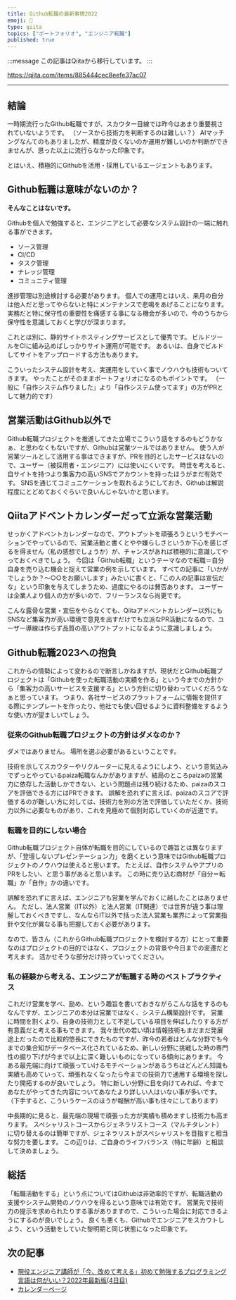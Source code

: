 ```yaml
---
title: Github転職の最新事情2022
emoji: 📝
type: qiita
topics: ["ポートフォリオ", "エンジニア転職"]
published: true
---
```


:::message
この記事はQiitaから移行しています。
:::

https://qiita.com/items/885444cec8eefe37ac07

---

## 結論
一時期流行ったGithub転職ですが、スカウター目線では昨今はあまり重要視されていないようです。
（ソースから技術力を判断するのは難しい？）
AIマッチングなんてのもありましたが、精度が良くないのか運用が難しいのか判断ができませんが、思った以上に流行らなかった印象です。

とはいえ、積極的にGithubを活用・採用しているエージェントもあります。

## Github転職は意味がないのか？
**そんなことはないです。**

Githubを個人で勉強すると、エンジニアとして必要なシステム設計の一端に触れる事ができます。

- ソース管理
- CI/CD
- タスク管理
- ナレッジ管理
- コミュニティ管理

進捗管理は別途検討する必要があります。
個人での運用とはいえ、来月の自分は他人だと思ってやらないと特にメンテナンスで悲鳴をあげることになります。
実務だと特に保守性の重要性を痛感する事になる機会が多いので、今のうちから保守性を意識しておくと学びが深まります。

これとは別に、静的サイトホスティングサービスとして優秀です。
ビルドツールをCIに組み込めばしっかりサイト運用が可能です。
あるいは、自身でビルドしてサイトをアップロードする方法もあります。

こういったシステム設計を考え、実運用をしていく事でノウハウも技術もついてきます。
やったことがそのままポートフォリオになるのもポイントです。
（一般に「自作システム作りました」より「自作システム使ってます」の方がPRとして魅力的です）

## 営業活動はGithub以外で
Github転職プロジェクトを推進してきた立場でこういう話をするのもどうかなぁ、と思わなくもないですが、Githubは営業ツールではありません。
使う人が営業ツールとして活用する事はできますが、PRを目的としたサービスはないので、ユーザー（被採用者・エンジニア）には使いにくいです。
時世を考えると、自サイトを持つより集客力の高いSNSでアカウントを持ったほうがまだ有効です。
SNSを通じてコミュニケーションを取れるようにしておき、Githubは解説程度にとどめておくぐらいで良いんじゃないかと思います。

## Qiitaアドベントカレンダーだって立派な営業活動
せっかくアドベントカレンダーなので、アウトプットを頑張ろうというモチベーションでやっているので、営業活動と書くとやや嫌らしさというか下心を感じざるを得ません（私の感想でしょうか）が、チャンスがあれば積極的に意識してやっておくべきでしょう。
今回は「Github転職」というテーマなので転職＝自分自身を売り込む機会と捉えて営業の例を示しています。
すべての記事に「いかがでしょうか？～○○をお願いします」みたいに書くと、「この人の記事は宣伝だな」という印象を与えてしまうため、過度にやるのは賛否あります。
ユーザーは企業人より個人の方が多いので、フリーランスなら尚更です。

こんな露骨な営業・宣伝をやらなくても、Qiitaアドベントカレンダー以外にもSNSなど集客力が高い環境で意見を出すだけでも立派なPR活動になるので、ユーザー導線は作らず品質の高いアウトプットになるように意識しましょう。

## Github転職2023への抱負
これからの情勢によって変わるので断言しかねますが、現状だとGithub転職プロジェクトは「Githubを使った転職活動の実績を作る」という今までの方針から「集客力の高いサービスを支援する」という方針に切り替わっていくだろうなぁと思っています。
つまり、各社サービスのプラットフォームに情報を提供する際にテンプレートを作ったり、他社でも使い回せるように資料整備をするような使い方が望ましいでしょう。

### 従来のGithub転職プロジェクトの方針はダメなのか？
ダメではありません。
場所を選ぶ必要があるということです。

技術を示してスカウターやリクルーターに見えるようにしよう、という意気込みでずっとやっているpaiza転職なんかがありますが、結局のところpaizaの営業力に依存した活動しかできない、という問題点は残り続けるため、paizaのスコアを評価できる方にはPRできます。
誤解を恐れずに言えば、paizaのスコアで評価するのが難しい方に対しては、技術力を別の方法で評価していただくか、技術力以外に必要なものがあり、これを見極めて個別対応していくのが近道です。

### 転職を目的にしない場合
Github転職プロジェクト自体が転職を目的にしているので趣旨とは異なりますが、「登壇しないプレゼンテーション力」を磨くという意味ではGithub転職プロジェクトのノウハウは使えると思います。
たとえば、自作システムやアプリのPRをしたい、と思う事があると思います。
この時に売り込む商材が「自分＝転職」か「自作」かの違いです。

誤解を恐れずに言えば、エンジニアも営業を学んでおくに越したことはありません。
ただし、法人営業（IT以外）と法人営業（IT関連）では世界が違う事は理解しておくべきですし、なんならIT以外で括った法人営業も業界によって営業指針や文化が異なる事も把握しておく必要があります。

なので、皆さん（これからGithub転職プロジェクトを検討する方）にとって重要なのはプロジェクトの目的ではなく、プロジェクトの背景や今日までの変遷だと考えます。
活かせそうな部分だけ持っていってください。

### 私の経験から考える、エンジニアが転職する時のベストプラクティス
これだけ営業を学べ、励め、という趣旨を書いておきながらこんな話をするのもなんですが、エンジニアの本分は営業ではなく、システム構築設計です。
営業に時間を割くより、自身の技術力として不足している項目を伸ばしたりする方が有意義だと考える事もできます。
我々世代の若い頃は情報技術もまだまだ発展途上だったので比較的悠長にできたものですが、昨今の若者はどんな分野でも今までの集合知がデータベース化されているため、新しい分野に挑戦した時の専門性の掘り下げが今まで以上に深く難しいものになっている傾向にあります。
今ある最先端に向けて頑張っていけるモチベーションがあるうちはどんどん知識も実績も高めていって、頑張れなくなったら今までの技術力で通用する環境を探したり開拓するのが良いでしょう。
特に新しい分野に目を向けてみれば、今まであなたがやってきた内容についてあなたより詳しい人はいない事が多いです。
（下手すると、こういうケースのほうが報酬が高い事も往々にしてあります）

中長期的に見ると、最先端の現場で頑張った方が実績も積めますし技術力も高まります。
スペシャリストコースからジェネラリストコース（マルチタレント）に切り替えるのは簡単ですが、ジェネラリストがスペシャリストを目指すと相当な努力を要します。
この辺りは、ご自身のライフバランス（特に年齢）と相談して決めましょう。

## 総括
「転職活動をする」という点についてはGithubは非効率的ですが、転職活動の支援やシステム開発のノウハウを得るという意味では有効です。
営業先で技術力の提示を求められたりする事がありますので、こういった場合に対応できるようにするのが良いでしょう。
良くも悪くも、Githubでエンジニアをスカウトしよう、という活動をしていた黎明期と同じ状態になった印象です。

## 次の記事
- [現役エンジニア講師が「今、改めて考える」初めて勉強するプログラミング言語は何がいい？2022年最新版(4日目)](https://qiita.com/nomurasan/items/5f97870d5237f773c111)
- [カレンダーページ](https://qiita.com/advent-calendar/2022/oreno_nomurasan2022)

